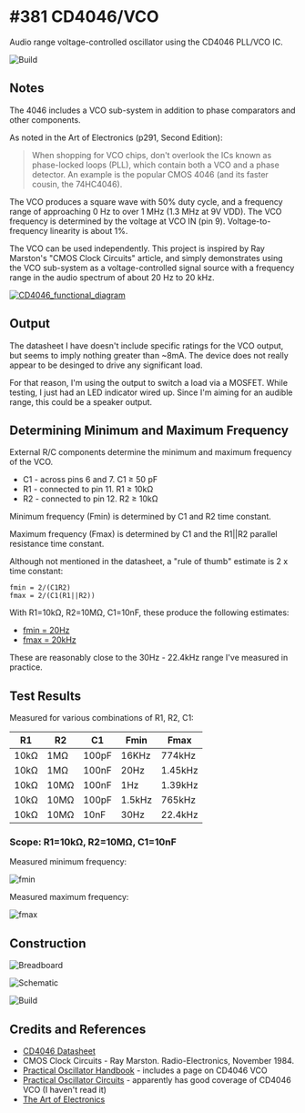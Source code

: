 # #381 CD4046/VCO

Audio range voltage-controlled oscillator using the CD4046 PLL/VCO IC.

![Build](./assets/VCO_build.jpg?raw=true)

## Notes

The 4046 includes a VCO sub-system in addition to phase comparators and other components.

As noted in the Art of Electronics (p291, Second Edition):

> When shopping for VCO chips, don't overlook the ICs known as phase-locked loops (PLL), which contain both a VCO and a phase detector.
> An example is the popular CMOS 4046 (and its faster cousin, the 74HC4046).

The VCO produces a square wave with 50% duty cycle, and a frequency range of approaching 0 Hz to over 1 MHz (1.3 MHz at 9V VDD).
The VCO frequency is determined by the voltage at VCO IN (pin 9).
Voltage-to-frequency linearity is about 1%.

The VCO can be used independently. This project is inspired by Ray Marston's "CMOS Clock Circuits" article,
and simply demonstrates using the VCO sub-system as a voltage-controlled
signal source with a frequency range in the audio spectrum of about 20 Hz to 20 kHz.

[![CD4046_functional_diagram](./assets/CD4046_functional_diagram.png?raw=true)](https://www.futurlec.com/4000Series/CD4046.shtml)


## Output

The datasheet I have doesn't include specific ratings for the VCO output, but seems to imply nothing greater than ~8mA.
The device does not really appear to be desinged to drive any significant load.

For that reason, I'm using the output to switch a load via a MOSFET.
While testing, I just had an LED indicator wired up.
Since I'm aiming for an audible range, this could be a speaker output.


## Determining Minimum and Maximum Frequency

External R/C components determine the minimum and maximum frequency of the VCO.

* C1 - across pins 6 and 7. C1 ≥ 50 pF
* R1 - connected to pin 11. R1 ≥ 10kΩ
* R2 - connected to pin 12. R2 ≥ 10kΩ

Minimum frequency (Fmin) is determined by C1 and R2 time constant.

Maximum frequency (Fmax) is determined by C1 and the R1||R2 parallel resistance time constant.

Although not mentioned in the datasheet, a "rule of thumb" estimate is 2 x time constant:

    fmin = 2/(C1R2)
    fmax = 2/(C1(R1||R2))

With  R1=10kΩ, R2=10MΩ, C1=10nF, these produce the following estimates:

* [fmin = 20Hz](https://www.wolframalpha.com/input/?i=2%2F(10nF+*10M%CE%A9))
* [fmax = 20kHz](https://www.wolframalpha.com/input/?i=2%2F(10nF+*1%2F(1%2F10M%CE%A9%2B1%2F10k%CE%A9)))

These are reasonably close to the 30Hz - 22.4kHz range I've measured in practice.


## Test Results

Measured for various combinations of R1, R2, C1:

| R1   | R2   | C1    | Fmin   | Fmax    |
|------|------|-------|--------|---------|
| 10kΩ | 1MΩ  | 100pF |  16KHz |  774kHz |
| 10kΩ | 1MΩ  | 100nF |   20Hz | 1.45kHz |
| 10kΩ | 10MΩ | 100nF |    1Hz | 1.39kHz |
| 10kΩ | 10MΩ | 100pF | 1.5kHz |  765kHz |
| 10kΩ | 10MΩ | 10nF  |   30Hz | 22.4kHz |


### Scope: R1=10kΩ, R2=10MΩ, C1=10nF

Measured minimum frequency:

![fmin](./assets/fmin.gif?raw=true)

Measured maximum frequency:

![fmax](./assets/fmax.gif?raw=true)


## Construction

![Breadboard](./assets/VCO_bb.jpg?raw=true)

![Schematic](./assets/VCO_schematic.jpg?raw=true)

![Build](./assets/VCO_build.jpg?raw=true)

## Credits and References

* [CD4046 Datasheet](https://www.futurlec.com/4000Series/CD4046.shtml)
* CMOS Clock Circuits - Ray Marston. Radio-Electronics, November 1984.
* [Practical Oscillator Handbook](https://www.goodreads.com/book/show/3365243-practical-oscillator-handbook) - includes a page on CD4046 VCO
* [Practical Oscillator Circuits](https://www.goodreads.com/book/show/12491266-practical-oscillator-circuits) - apparently has good coverage of CD4046 VCO (I haven't read it)
* [The Art of Electronics](https://www.goodreads.com/book/show/569775.The_Art_of_Electronics)
